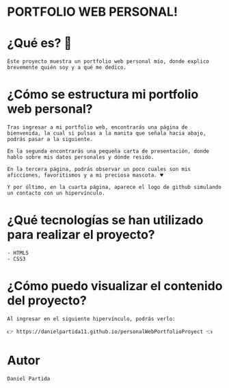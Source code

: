 # PORTFOLIO WEB PERSONAL!

# ¿Qué es? 🧐

    Este proyecto muestra un portfolio web personal mío, donde explico brevemente quién soy y a qué me dedico.

# ¿Cómo se estructura mi portfolio web personal?

    Tras ingresar a mi portfolio web, encontrarás una página de bienvenida, la cual si pulsas a la manita que señala hacia abajo, podrás pasar a la siguiente.

    En la segunda encontrarás una pequeña carta de presentación, donde hablo sobre mis datos personales y dónde resido.

    En la tercera página, podrás observar un poco cuales son mis aficciones, favoritismos y a mi preciosa mascota. ♥️

    Y por último, en la cuarta página, aparece el logo de github simulando un contacto con un hipervínculo.

# ¿Qué tecnologías se han utilizado para realizar el proyecto?

    - HTML5
    - CSS3

# ¿Cómo puedo visualizar el contenido del proyecto?

    Al ingresar en el siguiente hipervínculo, podrás verlo:

    👉 https://danielpartida11.github.io/personalWebPortfolioProyect 👈

# Autor

    Daniel Partida
